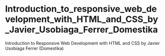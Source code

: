 # Introduction_to_responsive_web_development_with_HTML_and_CSS_by_Javier_Usobiaga_Ferrer_Domestika
 Introduction to Responsive Web Development with HTML and CSS by Javier Usobiaga Ferrer (Domestika)

